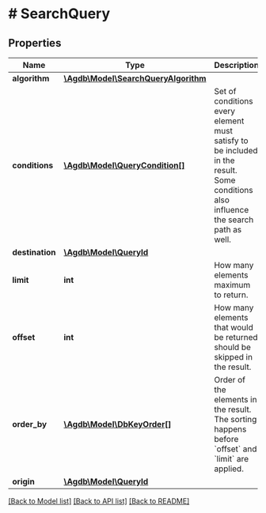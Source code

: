# # SearchQuery

## Properties

Name | Type | Description | Notes
------------ | ------------- | ------------- | -------------
**algorithm** | [**\Agdb\Model\SearchQueryAlgorithm**](SearchQueryAlgorithm.md) |  |
**conditions** | [**\Agdb\Model\QueryCondition[]**](QueryCondition.md) | Set of conditions every element must satisfy to be included in the result. Some conditions also influence the search path as well. |
**destination** | [**\Agdb\Model\QueryId**](QueryId.md) |  |
**limit** | **int** | How many elements maximum to return. |
**offset** | **int** | How many elements that would be returned should be skipped in the result. |
**order_by** | [**\Agdb\Model\DbKeyOrder[]**](DbKeyOrder.md) | Order of the elements in the result. The sorting happens before &#x60;offset&#x60; and &#x60;limit&#x60; are applied. |
**origin** | [**\Agdb\Model\QueryId**](QueryId.md) |  |

[[Back to Model list]](../../README.md#models) [[Back to API list]](../../README.md#endpoints) [[Back to README]](../../README.md)

